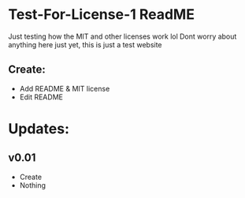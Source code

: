 # Test-For-License-1 ReadME
Just testing how the MIT and other licenses work lol
Dont worry about anything here just yet, this is just a test website

## Create:
- Add README & MIT license
- Edit README

# Updates:
## v0.01
- Create
- Nothing
